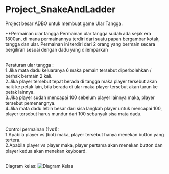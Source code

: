 # Project_SnakeAndLadder
Project besar ADBO untuk membuat game Ular Tangga.

**Permainan ular tangga
Permainan ular tangga sudah ada sejak era 1800an, di mana permainannya terdiri dari suatu papan bergambar kotak, tangga dan ular. Permainan ini terdiri dari 2 orang yang bermain secara bergiliran sesuai dengan dadu yang dilemparkan</br></br>

Peraturan ular tangga : </br>
1.Jika mata dadu keluaranya 6 maka pemain tersebut diperbolehkan / berhak bermain 2 kali.</br>
2.Jika player tersebut tepat berada di tangga maka player tersebut akan naik ke petak lain, bila berada di ular maka player tersebut akan turun ke petak lainnya.</br>
3.Jika player sudah mencapai 100 sebelum player lainnya maka, player tersebut pemenangnya.</br>
4.Jika mata dadu lebih besar dari sisa langkah player untuk mencapai 100, player tersebut harus mundur dari 100 sebanyak sisa mata dadu.</br></br>

Control permainan (1vs1): </br>
1.Apabila player vs (bot) maka, player tersebut hanya menekan button yang tertera.</br>
2.Apabila player vs player maka, player pertama akan menekan button dan player kedua akan menekan keyboard.</br></br>

Diagram kelas:
![Diagram Kelas](https://cloud.githubusercontent.com/assets/13995172/11363116/64ea2c22-92ca-11e5-9a8e-4fc774180608.jpg)
